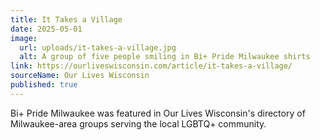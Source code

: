 ```yaml
---
title: It Takes a Village
date: 2025-05-01
image:
  url: uploads/it-takes-a-village.jpg
  alt: A group of five people smiling in Bi+ Pride Milwaukee shirts
link: https://ourliveswisconsin.com/article/it-takes-a-village/
sourceName: Our Lives Wisconsin
published: true
---
```

Bi+ Pride Milwaukee was featured in Our Lives Wisconsin's directory of Milwaukee-area groups serving the local LGBTQ+ community.
